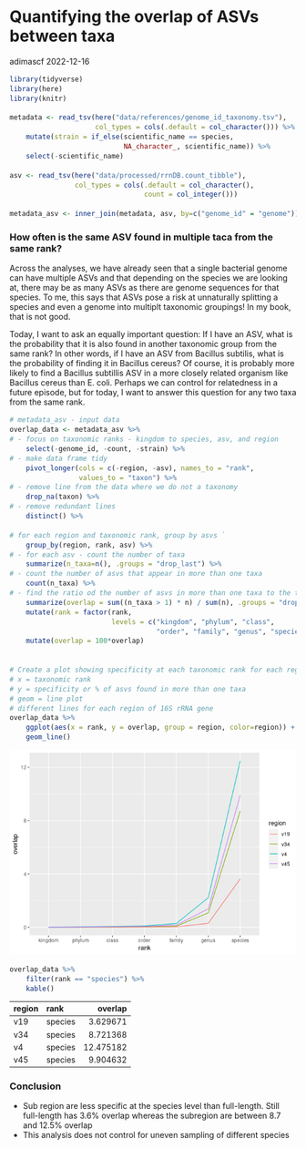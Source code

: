 Quantifying the overlap of ASVs between taxa
================
adimascf
2022-12-16

``` r
library(tidyverse)
library(here)
library(knitr)

metadata <- read_tsv(here("data/references/genome_id_taxonomy.tsv"),
                     col_types = cols(.default = col_character())) %>%
    mutate(strain = if_else(scientific_name == species, 
                            NA_character_, scientific_name)) %>%
    select(-scientific_name) 

asv <- read_tsv(here("data/processed/rrnDB.count_tibble"),
                col_types = cols(.default = col_character(),
                                 count = col_integer()))

metadata_asv <- inner_join(metadata, asv, by=c("genome_id" = "genome"))
```

### How often is the same ASV found in multiple taca from the same rank?

Across the analyses, we have already seen that a single bacterial genome
can have multiple ASVs and that depending on the species we are looking
at, there may be as many ASVs as there are genome sequences for that
species. To me, this says that ASVs pose a risk at unnaturally splitting
a species and even a genome into multiplt taxonomic groupings! In my
book, that is not good.

Today, I want to ask an equally important question: If I have an ASV,
what is the probability that it is also found in another taxonomic group
from the same rank? In other words, if I have an ASV from Bacillus
subtilis, what is the probability of finding it in Bacillus cereus? Of
course, it is probably more likely to find a Bacillus subtillis ASV in a
more closely related organism like Bacillus cereus than E. coli. Perhaps
we can control for relatedness in a future episode, but for today, I
want to answer this question for any two taxa from the same rank.

``` r
# metadata_asv - input data
overlap_data <- metadata_asv %>%
# - focus on taxonomic ranks - kingdom to species, asv, and region
    select(-genome_id, -count, -strain) %>%
# - make data frame tidy
    pivot_longer(cols = c(-region, -asv), names_to = "rank", 
                 values_to = "taxon") %>%
# - remove line from the data where we do not a taxonomy
    drop_na(taxon) %>%
# - remove redundant lines
    distinct() %>%

# for each region and taxonomic rank, group by asvs `
    group_by(region, rank, asv) %>%
# - for each asv - count the number of taxa
    summarize(n_taxa=n(), .groups = "drop_last") %>%
# - count the number of asvs that appear in more than one taxa
    count(n_taxa) %>%
# - find the ratio od the number of asvs in more than one taxa to the total number of asvs
    summarize(overlap = sum((n_taxa > 1) * n) / sum(n), .groups = "drop") %>%
    mutate(rank = factor(rank,
                         levels = c("kingdom", "phylum", "class",
                                    "order", "family", "genus", "species"))) %>%
    mutate(overlap = 100*overlap)


# Create a plot showing specificity at each taxonomic rank for each region
# x = taxonomic rank
# y = specificity or % of asvs found in more than one taxa
# geom = line plot
# different lines for each region of 16S rRNA gene
overlap_data %>%
    ggplot(aes(x = rank, y = overlap, group = region, color=region)) +
    geom_line()
```

![](2022-12-22-asv-taxa-overlap_files/figure-gfm/unnamed-chunk-2-1.png)<!-- -->

``` r
overlap_data %>%
    filter(rank == "species") %>%
    kable()
```

| region | rank    |   overlap |
|:-------|:--------|----------:|
| v19    | species |  3.629671 |
| v34    | species |  8.721368 |
| v4     | species | 12.475182 |
| v45    | species |  9.904632 |

### Conclusion

- Sub region are less specific at the species level than full-length.
  Still full-length has 3.6% overlap whereas the subregion are between
  8.7 and 12.5% overlap
- This analysis does not control for uneven sampling of different
  species
